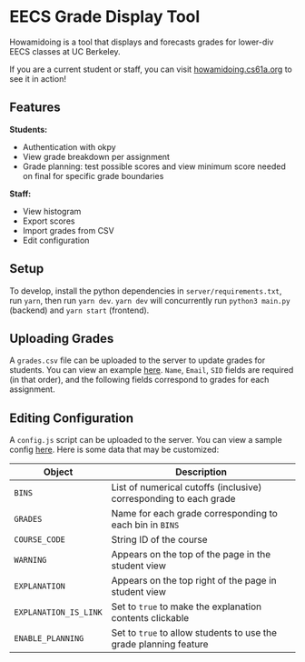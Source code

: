 # EECS Grade Display Tool

Howamidoing is a tool that displays and forecasts grades for lower-div EECS 
classes at UC Berkeley.

If you are a current student or staff, you can visit
[howamidoing.cs61a.org](https://howamidoing.cs61a.org) to see it in action!

## Features
**Students:**
 - Authentication with okpy
 - View grade breakdown per assignment
 - Grade planning: test possible scores and view minimum score needed on final
    for specific grade boundaries

**Staff:**
 - View histogram
 - Export scores
 - Import grades from CSV
 - Edit configuration

## Setup

To develop, install the python dependencies in `server/requirements.txt`, run `yarn`, then run `yarn dev`. `yarn dev` will concurrently run `python3 main.py` (backend) and `yarn start` (frontend).


## Uploading Grades
A `grades.csv` file can be uploaded to the server to update grades for students.
You can view an example [here](https://github.com/Cal-CS-61A-Staff/cs61a-apps/blob/master/howamidoing/public/config/dummy_grade_data.csv).
`Name`, `Email`, `SID` fields are required (in that order), and the following
fields correspond to grades for each assignment.


## Editing Configuration
A `config.js` script can be uploaded to the server. You can view a sample
config [here](https://github.com/Cal-CS-61A-Staff/cs61a-apps/blob/master/howamidoing/public/config/config.js). Here is some data that may be
customized:

| Object      | Description |
| ----------- | ----------- |
| `BINS`      | List of numerical cutoffs (inclusive) corresponding to each grade |
| `GRADES`   | Name for each grade corresponding to each bin in `BINS`        |
| `COURSE_CODE` | String ID of the course |
| `WARNING` | Appears on the top of the page in the student view |
| `EXPLANATION` | Appears on the top right of the page in student view |
| `EXPLANATION_IS_LINK` | Set to `true` to make the explanation contents clickable |
| `ENABLE_PLANNING` | Set to `true` to allow students to use the grade planning feature |


